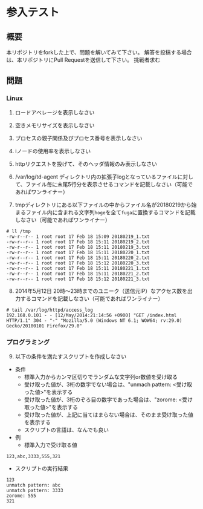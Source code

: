参入テスト
====

## 概要
本リポジトリをforkした上で、問題を解いてみて下さい。
解答を投稿する場合は、本リポジトリにPull Requestを送信して下さい。
挑戦者求む

## 問題

### Linux

1. ロードアベレージを表示しなさい

2. 空きメモリサイズを表示しなさい

3. プロセスの親子関係及びプロセス番号を表示しなさい

4. iノードの使用率を表示しなさい

5. httpリクエストを投げて、そのヘッダ情報のみ表示しなさい

6. /var/log/td-agent ディレクトリ内の拡張子logとなっているファイルに対して、ファイル毎に末尾5行分を表示させるコマンドを記載しなさい（可能であればワンライナー）

7. tmpディレクトリにある以下ファイルの中からファイル名が20180219から始まるファイル内に含まれる文字列`hoge`を全て`fuga`に置換するコマンドを記載しなさい（可能であればワンライナー）
```
# ll /tmp
-rw-r--r-- 1 root root 17 Feb 18 15:09 20180219_1.txt
-rw-r--r-- 1 root root 17 Feb 18 15:11 20180219_2.txt
-rw-r--r-- 1 root root 17 Feb 18 15:11 20180219_3.txt
-rw-r--r-- 1 root root 17 Feb 18 15:11 20180220_1.txt
-rw-r--r-- 1 root root 17 Feb 18 15:11 20180220_2.txt
-rw-r--r-- 1 root root 17 Feb 18 15:12 20180220_3.txt
-rw-r--r-- 1 root root 17 Feb 18 15:11 20180221_1.txt
-rw-r--r-- 1 root root 17 Feb 18 15:11 20180221_2.txt
-rw-r--r-- 1 root root 17 Feb 18 15:12 20180221_3.txt
```

8. 2014年5月12日 20時～23時までのユニーク（送信元IP）なアクセス数を出力するコマンドを記載しなさい（可能であればワンライナー）
```
# tail /var/log/httpd/access_log
192.168.0.101 - - [12/May/2014:21:14:56 +0900] "GET /index.html HTTP/1.1" 304 - "-" "Mozilla/5.0 (Windows NT 6.1; WOW64; rv:29.0) Gecko/20100101 Firefox/29.0"
```

### プログラミング

9. 以下の条件を満たすスクリプトを作成しなさい
- 条件
  - 標準入力からカンマ区切りでランダムな文字列or数値を受け取る
  - 受け取った値が、3桁の数字でない場合は、"unmach pattern: <受け取った値>"を表示する
  - 受け取った値が、3桁のぞろ目の数字であった場合は、"zorome: <受け取った値>"を表示する
  - 受け取った値が、上記に当てはまらない場合は、そのまま受け取った値を表示する
  - スクリプトの言語は、なんでも良い
- 例
  - 標準入力で受け取る値
```
123,abc,3333,555,321
```
  - スクリプトの実行結果
```
123
unmatch pattern: abc
unmatch pattern: 3333
zorome: 555
321
```
